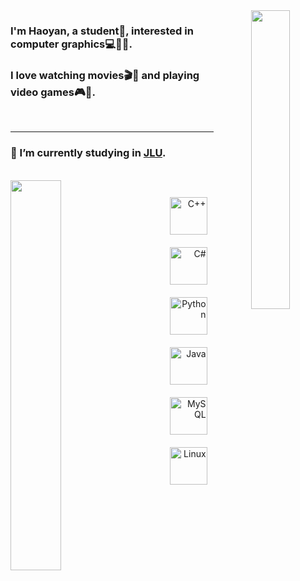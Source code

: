 <div align="center">
<img src="https://rishavanand.github.io/static/images/greetings.gif" align="right" style="width: 35%" />
</div>  
  

### <div align="left">I'm Haoyan, a student🐥, interested in computer graphics💻🌷🌼.</div>  
### <div align="left">I love watching movies🎬🍿 and playing video games🎮👾. </div>  

<br />

----

### 🔭 I’m currently studying in [JLU](https://ccst.jlu.edu.cn/).  
  
  

<br/>  

<img src="https://github-readme-stats.vercel.app/api/top-langs/?username=IMHaoyan&hide_border=true&layout=compact" align="left" style="width: 40%" />
<br />



<div align="right">  
<img style="margin: 10px" src="https://profilinator.rishav.dev/skills-assets/cplusplus-original.svg" alt="C++" height="60" />  
<img style="margin: 10px" src="https://profilinator.rishav.dev/skills-assets/csharp-original.svg" alt="C#" height="60" />  
<img style="margin: 10px" src="https://profilinator.rishav.dev/skills-assets/python-original.svg" alt="Python" height="60" />  
</div>  
<div align="right">  
<img style="margin: 10px" src="https://profilinator.rishav.dev/skills-assets/java-original-wordmark.svg" alt="Java" height="60" />  
<img style="margin: 10px" src="https://profilinator.rishav.dev/skills-assets/mysql-original-wordmark.svg" alt="MySQL" height="60" />  
<img style="margin: 10px" src="https://profilinator.rishav.dev/skills-assets/linux-original.svg" alt="Linux" height="60" />  
</div>  

